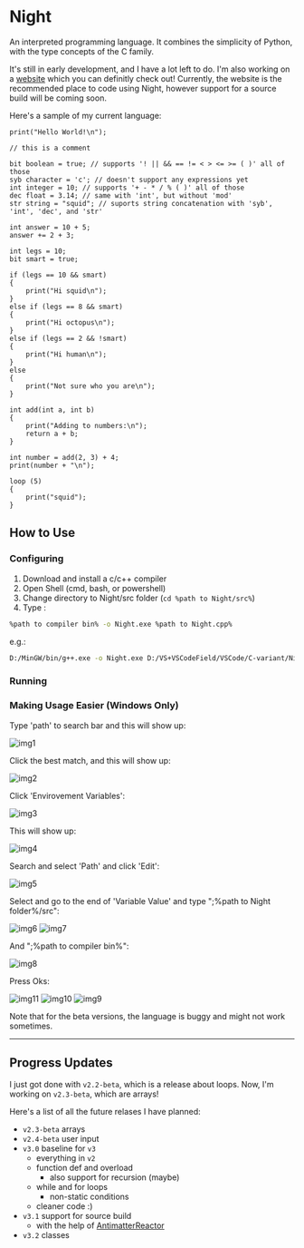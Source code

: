 # Night

An interpreted programming language. It combines the simplicity of Python, with the type concepts of the C family.

It's still in early development, and I have a lot left to do. I'm also working on a [website](https://night-web.dynamicsquid.repl.co/) which you can definitly check out! Currently, the website is the recommended place to code using Night, however support for a source build will be coming soon.

Here's a sample of my current language:

```night
print("Hello World!\n");

// this is a comment

bit boolean = true; // supports '! || && == != < > <= >= ( )' all of those
syb character = 'c'; // doesn't support any expressions yet
int integer = 10; // supports '+ - * / % ( )' all of those
dec float = 3.14; // same with 'int', but without 'mod'
str string = "squid"; // suports string concatenation with 'syb', 'int', 'dec', and 'str'

int answer = 10 + 5;
answer += 2 + 3;

int legs = 10;
bit smart = true;

if (legs == 10 && smart)
{
    print("Hi squid\n");
}
else if (legs == 8 && smart)
{
    print("Hi octopus\n");
}
else if (legs == 2 && !smart)
{
    print("Hi human\n");
}
else
{
    print("Not sure who you are\n");
}

int add(int a, int b)
{
    print("Adding to numbers:\n");
    return a + b;
}

int number = add(2, 3) + 4;
print(number + "\n");

loop (5)
{
    print("squid");
}
```

## How to Use

### Configuring

1. Download and install a c/c++ compiler
2. Open Shell (cmd, bash, or powershell)
3. Change directory to Night/src folder (`cd %path to Night/src%`)
4. Type :

```bash
%path to compiler bin% -o Night.exe %path to Night.cpp%
```

e.g.:

```bash
D:/MinGW/bin/g++.exe -o Night.exe D:/VS+VSCodeField/VSCode/C-variant/Night/src/Night.cpp
```

### Running

### Making Usage Easier (Windows Only)

Type 'path' to search bar and this will show up:

![img1](/instructionimage/1.png "'Edit the system envirovment variable' Button")

Click the best match, and this will show up:

![img2](/instructionimage/2.png "'System Properties' Window")

Click 'Envirovement Variables':

![img3](/instructionimage/3.png "Button with 'Envirovement Variables' as the Label")

This will show up:

![img4](/instructionimage/4.png "'Envirovement Variables' Window")

Search and select 'Path' and click 'Edit':

![img5](/instructionimage/5.png "'Path' as System Variable and 'Edit...' Button")

Select and go to the end of 'Variable Value' and type ";%path to Night folder%/src":

![img6](/instructionimage/6.png "'Path Variable' Window")
![img7](/instructionimage/7.png "'D:\VS+VSCodeField\VSCode\C-variant\Night\src'")

And ";%path to compiler bin%":

![img8](/instructionimage/8.png "'D:\MinGW\bin'")

Press Oks:

![img11](/instructionimage/11.png "'Ok' button")
![img10](/instructionimage/10.png "'Ok' button")
![img9](/instructionimage/9.png "'Ok' button")

Note that for the beta versions, the language is buggy and might not work sometimes.

---

## Progress Updates

I just got done with `v2.2-beta`, which is a release about loops. Now, I'm working on `v2.3-beta`, which are arrays!

Here's a list of all the future relases I have planned:

- `v2.3-beta` arrays
- `v2.4-beta` user input
- `v3.0` baseline for `v3`
  - everything in `v2`
  - function def and overload
    - also support for recursion (maybe)
  - while and for loops
    - non-static conditions
  - cleaner code :)
- `v3.1` support for source build
  - with the help of [AntimatterReactor](https://github.com/AntimatterReactor)
- `v3.2` classes

